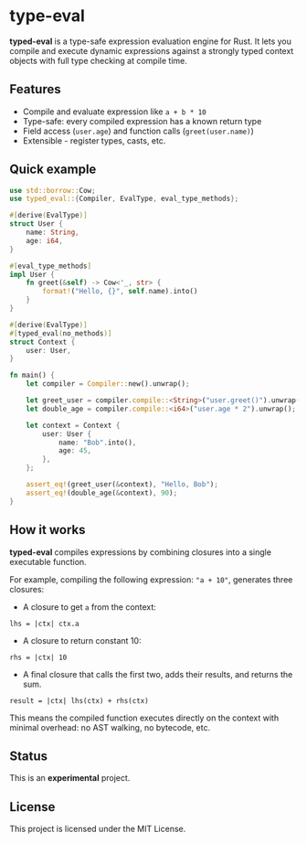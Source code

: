 # type-eval

**typed-eval** is a type-safe expression evaluation engine for Rust.
It lets you compile and execute dynamic expressions against a strongly typed context objects with full type checking at compile time.

## Features

* Compile and evaluate expression like `a + b * 10`
* Type-safe: every compiled expression has a known return type
* Field access (`user.age`) and function calls (`greet(user.name)`)
* Extensible - register types, casts, etc.

## Quick example

```rust
use std::borrow::Cow;
use typed_eval::{Compiler, EvalType, eval_type_methods};

#[derive(EvalType)]
struct User {
    name: String,
    age: i64,
}

#[eval_type_methods]
impl User {
    fn greet(&self) -> Cow<'_, str> {
        format!("Hello, {}", self.name).into()
    }
}

#[derive(EvalType)]
#[typed_eval(no_methods)]
struct Context {
    user: User,
}

fn main() {
    let compiler = Compiler::new().unwrap();

    let greet_user = compiler.compile::<String>("user.greet()").unwrap();
    let double_age = compiler.compile::<i64>("user.age * 2").unwrap();

    let context = Context {
        user: User {
            name: "Bob".into(),
            age: 45,
        },
    };

    assert_eq!(greet_user(&context), "Hello, Bob");
    assert_eq!(double_age(&context), 90);
}
```

## How it works

**typed-eval** compiles expressions by combining closures into a single executable function.

For example, compiling the following expression: `"a + 10"`, generates three closures:
  * A closure to get `a` from the context:
  ```
  lhs = |ctx| ctx.a
  ```
  * A closure to return constant 10:
  ```
  rhs = |ctx| 10
  ```
  * A final closure that calls the first two, adds their results, and returns the sum.
  ```
  result = |ctx| lhs(ctx) + rhs(ctx)
  ```

This means the compiled function executes directly on the context with minimal overhead: no AST walking, no bytecode, etc.

## Status

This is an **experimental** project. 

## License

This project is licensed under the MIT License.
